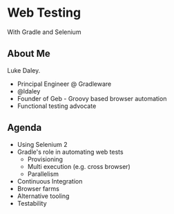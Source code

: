 # Web Testing

With Gradle and Selenium

## About Me

Luke Daley.

* Principal Engineer @ Gradleware
* @ldaley
* Founder of Geb - Groovy based browser automation
* Functional testing advocate

## Agenda

* Using Selenium 2
* Gradle's role in automating web tests
  * Provisioning
  * Multi execution (e.g. cross browser)
  * Parallelism
* Continuous Integration
* Browser farms
* Alternative tooling
* Testability

